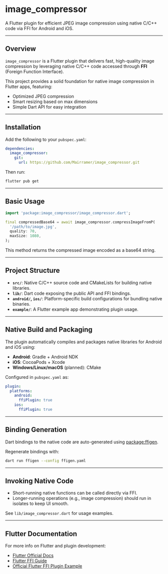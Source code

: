 # image_compressor

A Flutter plugin for efficient JPEG image compression using native C/C++ code via FFI for Android and iOS.

---

## Overview

`image_compressor` is a Flutter plugin that delivers fast, high-quality image compression by leveraging native C/C++ code accessed through **FFI** (Foreign Function Interface).

This project provides a solid foundation for native image compression in Flutter apps, featuring:

- Optimized JPEG compression
- Smart resizing based on max dimensions
- Simple Dart API for easy integration

---

## Installation

Add the following to your `pubspec.yaml`:

```yaml
dependencies:
  image_compressor:
    git:
      url: https://github.com/Mairramer/image_compressor.git
```

Then run:

```bash
flutter pub get
```

---

## Basic Usage

```dart
import 'package:image_compressor/image_compressor.dart';

final compressedBase64 = await image_compressor.compressImageFromP(
  '/path/to/image.jpg',
  quality: 70,
  maxSize: 1080,
);
```

This method returns the compressed image encoded as a base64 string.

---

## Project Structure

- **`src/`**: Native C/C++ source code and CMakeLists for building native libraries.
- **`lib/`**: Dart code exposing the public API and FFI bindings.
- **`android/`, `ios/`**: Platform-specific build configurations for bundling native binaries.
- **`example/`**: A Flutter example app demonstrating plugin usage.

---

## Native Build and Packaging

The plugin automatically compiles and packages native libraries for Android and iOS using:

- **Android**: Gradle + Android NDK
- **iOS**: CocoaPods + Xcode
- **Windows/Linux/macOS** (planned): CMake

Configured in `pubspec.yaml` as:

```yaml
plugin:
  platforms:
    android:
      ffiPlugin: true
    ios:
      ffiPlugin: true
```

---

## Binding Generation

Dart bindings to the native code are auto-generated using [package:ffigen](https://pub.dev/packages/ffigen).

Regenerate bindings with:

```bash
dart run ffigen --config ffigen.yaml
```

---

## Invoking Native Code

- Short-running native functions can be called directly via FFI.
- Longer-running operations (e.g., image compression) should run in isolates to keep UI smooth.

See `lib/image_compressor.dart` for usage examples.

---

## Flutter Documentation

For more info on Flutter and plugin development:

- [Flutter Official Docs](https://docs.flutter.dev)
- [Flutter FFI Guide](https://flutter.dev/docs/development/platform-integration/c-interop)
- [Official Flutter FFI Plugin Example](https://github.com/flutter/plugins/tree/main/packages/ffi/example)
